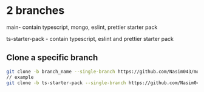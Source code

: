 # 2 branches
main- contain typescript, mongo, eslint, prettier starter pack

ts-starter-pack - contain typescript, eslint and prettier starter pack
## Clone a specific branch

```bash
git clone -b branch_name --single-branch https://github.com/Nasim043/mongo-ts-starter.git
// example
git clone -b ts-starter-pack --single-branch https://github.com/Nasim043/mongo-ts-starter.git
```
